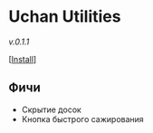 # Uchan Utilities
*v.0.1.1* 

[<a href="https://github.com/Juribiyan/0chan-utilities/raw/master/es5/0chan-utilities.user.js">Install</a>]

## Фичи
* Скрытие досок
* Кнопка быстрого сажирования